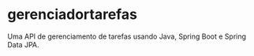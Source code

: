 # gerenciadortarefas
Uma API de gerenciamento de tarefas usando Java, Spring Boot e Spring Data JPA.
